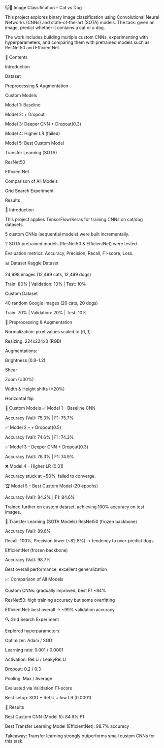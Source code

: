 🐱🐶 Image Classification – Cat vs Dog

This project explores binary image classification using Convolutional Neural Networks (CNNs) and state-of-the-art (SOTA) models. The task: given an image, predict whether it contains a cat or a dog.

The work includes building multiple custom CNNs, experimenting with hyperparameters, and comparing them with pretrained models such as ResNet50 and EfficientNet.

📂 Contents

Introduction

Dataset

Preprocessing & Augmentation

Custom Models

Model 1: Baseline

Model 2: + Dropout

Model 3: Deeper CNN + Dropout(0.3)

Model 4: Higher LR (failed)

Model 5: Best Custom Model

Transfer Learning (SOTA)

ResNet50

EfficientNet

Comparison of All Models

Grid Search Experiment

Results

📖 Introduction

This project applies TensorFlow/Keras for training CNNs on cat/dog datasets.

5 custom CNNs (sequential models) were built incrementally.

2 SOTA pretrained models (ResNet50 & EfficientNet) were tested.

Evaluation metrics: Accuracy, Precision, Recall, F1-score, Loss.

📊 Dataset
Kaggle Dataset

24,998 images (12,499 cats, 12,499 dogs)

Train: 80% | Validation: 10% | Test: 10%

Custom Dataset

40 random Google images (20 cats, 20 dogs)

Train: 70% | Validation: 20% | Test: 10%

🔧 Preprocessing & Augmentation

Normalization: pixel values scaled to [0, 1]

Resizing: 224x224x3 (RGB)

Augmentations:

Brightness (0.8–1.2)

Shear

Zoom (±30%)

Width & Height shifts (±20%)

Horizontal flip

🧪 Custom Models
✅ Model 1 – Baseline CNN

Accuracy (Val): 75.3% | F1: 75.7%

✅ Model 2 – + Dropout(0.5)

Accuracy (Val): 74.6% | F1: 74.3%

✅ Model 3 – Deeper CNN + Dropout(0.3)

Accuracy (Val): 76.3% | F1: 74.9%

❌ Model 4 – Higher LR (0.01)

Accuracy stuck at ~50%, failed to converge.

🏆 Model 5 – Best Custom Model (20 epochs)

Accuracy (Val): 84.2% | F1: 84.6%

Trained further on custom dataset, achieving 100% accuracy on test images.

🚀 Transfer Learning (SOTA Models)
ResNet50 (frozen backbone)

Accuracy (Val): 89.6%

Recall: 100%, Precision lower (~82.8%) → tendency to over-predict dogs

EfficientNet (frozen backbone)

Accuracy (Val): 98.7%

Best overall performance, excellent generalization

📈 Comparison of All Models

Custom CNNs: gradually improved, best F1 ~84%

ResNet50: high training accuracy but some overfitting

EfficientNet: best overall → ~99% validation accuracy

🔍 Grid Search Experiment

Explored hyperparameters:

Optimizer: Adam / SGD

Learning rate: 0.001 / 0.0001

Activation: ReLU / LeakyReLU

Dropout: 0.2 / 0.3

Pooling: Max / Average

Evaluated via Validation F1-score

Best setup: SGD + ReLU + low LR (0.0001)

🏁 Results

Best Custom CNN (Model 5): 84.6% F1

Best Transfer Learning Model (EfficientNet): 98.7% accuracy

Takeaway: Transfer learning strongly outperforms small custom CNNs for this task.
